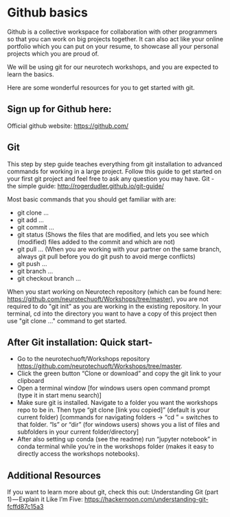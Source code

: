 # Github basics
Github is a collective workspace for collaboration with other programmers so that you can work on big projects together. It can also act like your online portfolio which you can put on your resume, to showcase all your personal projects which you are proud of.

We will be using git for our neurotech workshops, and you are expected to learn the basics.

Here are some wonderful resources for you to get started with git. 

## Sign up for Github here:
Official github website: https://github.com/ 

## Git
This step by step guide teaches everything from git installation to advanced commands for working in a large project. Follow this guide to get started on your first git project and feel free to ask any question you may have.
Git - the simple guide: http://rogerdudler.github.io/git-guide/

Most basic commands that you should get familiar with are:
- git clone ... 
- git add ...
- git commit ...
- git status (Shows the files that are modified, and lets you see which (modified) files added to the commit and which are not)
- git pull ... (When you are working with your partner on the same branch, always git pull before you do git     push to avoid merge conflicts)
- git push ...
- git branch ...
- git checkout branch ...

When you start working on Neurotech repository (which can be found here: https://github.com/neurotechuoft/Workshops/tree/master), you are not required to do "git init" as you are working in the existing repository. In your terminal, cd into the directory you want to have a copy of this project then use "git clone ..." command to get started. 

## After Git installation: Quick start-
- Go to the neurotechuoft/Workshops repository https://github.com/neurotechuoft/Workshops/tree/master. 
- Click the green button “Clone or download” and copy the git link to your clipboard
- Open a terminal window [for windows users open command prompt (type it in start menu search)]
- Make sure git is installed. Navigate to a folder you want the workshops repo to be in. Then type “git clone [link you copied]” (default is your current folder)
[commands for navigating folders -> “cd <foldername>” = switches to that folder. “ls” or “dir” (for windows users) shows you a list of files and subfolders in your current folder/directory]
- After also setting up conda (see the readme) run “jupyter notebook” in conda terminal while you’re in the workshops folder (makes it easy to directly access the workshops notebooks).

## Additional Resources
If you want to learn more about git, check this out:
Understanding Git (part 1) — Explain it Like I’m Five: https://hackernoon.com/understanding-git-fcffd87c15a3

